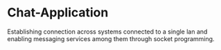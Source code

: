 # Chat-Application
Establishing connection across systems connected to a single lan and enabling messaging services among them through socket programming.
